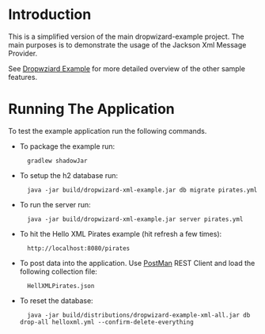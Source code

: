 # Introduction

This is a simplified version of the main dropwizard-example project. The main purposes is to
demonstrate the usage of the Jackson Xml Message Provider.

See [Dropwziard Example](https://github.com/dropwizard/dropwizard/tree/master/dropwizard-example)
for more detailed overview of the other sample features.

# Running The Application

To test the example application run the following commands.

* To package the example run:

        gradlew shadowJar

* To setup the h2 database run:

        java -jar build/dropwizard-xml-example.jar db migrate pirates.yml

* To run the server run:

        java -jar build/dropwizard-xml-example.jar server pirates.yml

* To hit the Hello XML Pirates example (hit refresh a few times):

	    http://localhost:8080/pirates

* To post data into the application. Use [PostMan](http://www.getpostman.com/) REST Client and load the following collection file:

        HellXMLPirates.json

* To reset the database:

        java -jar build/distributions/dropwizard-example-xml-all.jar db drop-all helloxml.yml --confirm-delete-everything

